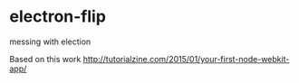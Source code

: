 # electron-flip
messing with election

Based on this work
http://tutorialzine.com/2015/01/your-first-node-webkit-app/
